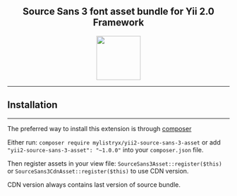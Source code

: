 <h2 style="text-align: center">Source Sans 3 font asset bundle for Yii 2.0 Framework</h2>

<p align="center">
    <a href="https://github.com/yiisoft" target="_blank">
        <img src="https://avatars0.githubusercontent.com/u/993323" height="100px">
    </a>
</p>

---

## Installation #

___

The preferred way to install this extension is through [composer ](http://getcomposer.org/download/)

Either run: `composer require mylistryx/yii2-source-sans-3-asset`  or add `"yii2-source-sans-3-asset": "~1.0.0"` into your `composer.json` file.

Then register assets in your view file: `SourceSans3Asset::register($this)` or `SourceSans3CdnAsset::register($this)` to use CDN version.

CDN version always contains last version of source bundle.

